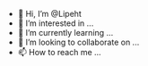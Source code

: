 - 👋 Hi, I’m @Lipeht
- 👀 I’m interested in ...
- 🌱 I’m currently learning ...
- 💞️ I’m looking to collaborate on ...
- 📫 How to reach me ...

<!---
Lipeht/Lipeht is a ✨ special ✨ repository because its `README.md` (this file) appears on your GitHub profile.
You can click the Preview link to take a look at your changes.
--->
